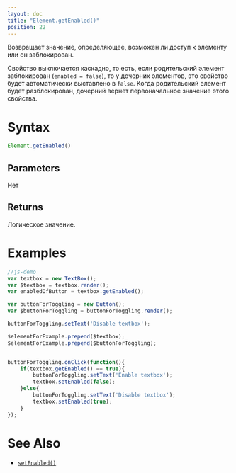 ```yaml
---
layout: doc
title: "Element.getEnabled()"
position: 22
---
```


Возвращает значение, определяющее, возможен ли доступ к элементу или он заблокирован.

Свойство выключается каскадно, то есть,
если родительский элемент заблокирован (`enabled = false`), то у дочерних элементов, это свойство будет автоматически выставлено в
 `false`. Когда родительский элемент будет разблокирован, дочерний вернет первоначальное значение этого свойства.

# Syntax

```js
Element.getEnabled()
```

## Parameters

Нет

## Returns

Логическое значение.

# Examples

```js
//js-demo
var textbox = new TextBox();
var $textbox = textbox.render();
var enabledOfButton = textbox.getEnabled();

var buttonForToggling = new Button();
var $buttonForToggling = buttonForToggling.render();

buttonForToggling.setText('Disable textbox');

$elementForExample.prepend($textbox);
$elementForExample.prepend($buttonForToggling);


buttonForToggling.onClick(function(){
    if(textbox.getEnabled() == true){
        buttonForToggling.setText('Enable textbox');
        textbox.setEnabled(false);
    }else{
        buttonForToggling.setText('Disable textbox');
        textbox.setEnabled(true);
    }
});
```

# See Also

* [`setEnabled()`](../Element.setEnabled/)
